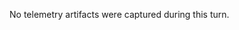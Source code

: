 <!--
App: SQL Generation Agent
Package: ai.agentic-pipeline.telemetry
File: README.md
Version: 0.1.0
Turns: 1
Author: gpt-5-codex
Date: 2025-10-22T20:17:49Z
Exports: Telemetry directory purpose
Description: Placeholder for future telemetry captures for turn 1.
-->

No telemetry artifacts were captured during this turn.
